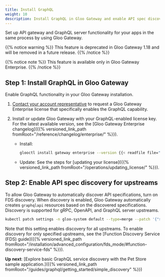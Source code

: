 ```yaml
---
title: Install GraphQL
weight: 10
description: Install GraphQL in Gloo Gateway and enable API spec discovery for upstreams.
---
```


Set up API gateway and GraphQL server functionality for your apps in the same process by using Gloo Gateway.

{{% notice warning %}}
This feature is deprecated in Gloo Gateway 1.18 and will be removed in a future release.
{{% /notice %}}

{{% notice note %}}
This feature is available only in Gloo Gateway Enterprise.
{{% /notice %}}

## Step 1: Install GraphQL in Gloo Gateway

Enable GraphQL functionality in your Gloo Gateway installation.

1. [Contact your account representative](https://www.solo.io/company/talk-to-an-expert/) to request a Gloo Gateway Enterprise license that specifically enables the GraphQL capability.

2. Install or update Gloo Gateway with your GraphQL-enabled license key. For the latest available version, see the [Gloo Gateway Enterprise changelog]({{% versioned_link_path fromRoot="/reference/changelog/enterprise/" %}}).
   * Install:
     ```sh
     glooctl install gateway enterprise --version {{< readfile file="static/content/version_gee_latest.md" markdown="true">}} --license-key=<GRAPHQL_ENABLED_LICENSE_KEY>
     ```
   * Update: See the steps for [updating your license]({{% versioned_link_path fromRoot="/operations/updating_license/" %}}).

## Step 2: Enable API spec discovery for upstreams

To allow Gloo Gateway to automatically discover API specifications, turn on FDS discovery. When discovery is enabled, Gloo Gateway automatically creates `graphqlapi` resources based on the discovered specifications. Discovery is supported for gRPC, OpenAPI, and GraphQL server upstreams.

```sh
kubectl patch settings -n gloo-system default --type=merge --patch '{"spec":{"discovery":{"fdsMode":"BLACKLIST"}}}'
```

Note that this setting enables discovery for all upstreams. To enable discovery for only specified upstreams, see the [Function Discovery Service (FDS) guide]({{% versioned_link_path fromRoot="/installation/advanced_configuration/fds_mode/#function-discovery-service-fds" %}}).

**Up next**: [Explore basic GraphQL service discovery with the Pet Store sample application.]({{% versioned_link_path fromRoot="/guides/graphql/getting_started/simple_discovery" %}})